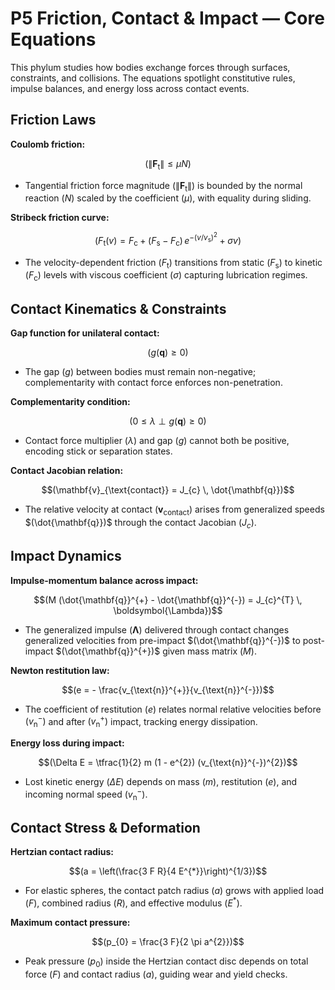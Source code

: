 # P5 Friction, Contact & Impact — Core Equations

This phylum studies how bodies exchange forces through surfaces, constraints, and collisions. The equations spotlight constitutive rules, impulse balances, and energy loss across contact events.

## Friction Laws
**Coulomb friction:**

$$(\|\mathbf{F}_{\text{t}}\| \leq \mu N)$$

- Tangential friction force magnitude $(\|\mathbf{F}_{\text{t}}\|)$ is bounded by the normal reaction $(N)$ scaled by the coefficient $(\mu)$, with equality during sliding.

**Stribeck friction curve:**

$$(F_{\text{t}}(v) = F_{\text{c}} + (F_{\text{s}} - F_{\text{c}}) \, e^{-(v / v_{\text{s}})^{2}} + \sigma v)$$

- The velocity-dependent friction $(F_{\text{t}})$ transitions from static $(F_{\text{s}})$ to kinetic $(F_{\text{c}})$ levels with viscous coefficient $(\sigma)$ capturing lubrication regimes.

## Contact Kinematics & Constraints
**Gap function for unilateral contact:**

$$(g(\mathbf{q}) \geq 0)$$

- The gap $(g)$ between bodies must remain non-negative; complementarity with contact force enforces non-penetration.

**Complementarity condition:**

$$(0 \leq \lambda \perp g(\mathbf{q}) \geq 0)$$

- Contact force multiplier $(\lambda)$ and gap $(g)$ cannot both be positive, encoding stick or separation states.

**Contact Jacobian relation:**

$$(\mathbf{v}_{\text{contact}} = J_{c} \, \dot{\mathbf{q}})$$

- The relative velocity at contact $(\mathbf{v}_{\text{contact}})$ arises from generalized speeds $(\dot{\mathbf{q}})$ through the contact Jacobian $(J_{c})$.

## Impact Dynamics
**Impulse-momentum balance across impact:**

$$(M (\dot{\mathbf{q}}^{+} - \dot{\mathbf{q}}^{-}) = J_{c}^{T} \, \boldsymbol{\Lambda})$$

- The generalized impulse $(\boldsymbol{\Lambda})$ delivered through contact changes generalized velocities from pre-impact $(\dot{\mathbf{q}}^{-})$ to post-impact $(\dot{\mathbf{q}}^{+})$ given mass matrix $(M)$.

**Newton restitution law:**

$$(e = - \frac{v_{\text{n}}^{+}}{v_{\text{n}}^{-}})$$

- The coefficient of restitution $(e)$ relates normal relative velocities before $(v_{\text{n}}^{-})$ and after $(v_{\text{n}}^{+})$ impact, tracking energy dissipation.

**Energy loss during impact:**

$$(\Delta E = \tfrac{1}{2} m (1 - e^{2}) (v_{\text{n}}^{-})^{2})$$

- Lost kinetic energy $(\Delta E)$ depends on mass $(m)$, restitution $(e)$, and incoming normal speed $(v_{\text{n}}^{-})$.

## Contact Stress & Deformation
**Hertzian contact radius:**

$$(a = \left(\frac{3 F R}{4 E^{*}}\right)^{1/3})$$

- For elastic spheres, the contact patch radius $(a)$ grows with applied load $(F)$, combined radius $(R)$, and effective modulus $(E^{*})$.

**Maximum contact pressure:**

$$(p_{0} = \frac{3 F}{2 \pi a^{2}})$$

- Peak pressure $(p_{0})$ inside the Hertzian contact disc depends on total force $(F)$ and contact radius $(a)$, guiding wear and yield checks.
